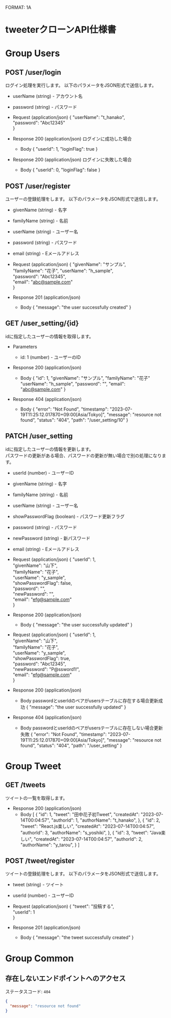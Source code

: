 FORMAT: 1A
# tweeterクローンAPI仕様書

# Group Users

## POST /user/login
ログイン処理を実行します。
以下のパラメータをJSON形式で送信します。

+ userName (string) - アカウント名
+ password (string) - パスワード

+ Request (application/json)
        {
          "userName": "t_hanako",    
          "password": "Abc12345"    
        }    

+ Response 200 (application/json)
  ログインに成功した場合
  + Body
        {
          "userId": 1,
          "loginFlag": true
        }

+ Response 200 (application/json)
  ログインに失敗した場合
  + Body
        {
          "userId": 0,
          "loginFlag": false
        }

## POST /user/register
ユーザーの登録処理をします。
以下のパラメータをJSON形式で送信します。

+ givenName (string) - 名字
+ familyName (string) - 名前
+ userName (string) - ユーザー名
+ password (string) - パスワード
+ email (string) - Eメールアドレス

+ Request (application/json)
        {
          "givenName": "サンプル",  
          "familyName": "花子",
          "userName": "h_sample",  
          "password": "Abc12345",  
          "email": "abc@sample.com"  
        }  

+ Response 201 (application/json)
  + Body
        {
          "message": "the user successfully created"
        }


## GET /user_setting/{id}
idに指定したユーザーの情報を取得します。
+ Parameters
  + id: 1 (number) - ユーザーのID

+ Response 200 (application/json)
  + Body
        {
          "id": 1,
          "givenName": "サンプル",
          "familyName": "花子"
          "userName": "h_sample",
          "password": "",
          "email": "abc@sample.com"
        }

+ Response 404 (application/json)
  + Body
        {
          "error": "Not Found",
          "timestamp": "2023-07-19T11:25:12.017870+09:00\[Asia/Tokyo\]",
          "message": "resource not found",
          "status": "404",
          "path": "/user_setting/10"
        }

## PATCH /user_setting
idに指定したユーザーの情報を更新します。<br>
パスワードの更新がある場合、パスワードの更新が無い場合で別の処理になります。

+ userId (number) - ユーザーID
+ givenName (string) - 名字
+ familyName (string) - 名前
+ userName (string) - ユーザー名
+ showPasswordFlag (boolean) - パスワード更新フラグ
+ password (string) - パスワード
+ newPassword (string) - 新パスワード
+ email (string) - Eメールアドレス

+ Request (application/json)
        {
          "userId": 1,  
          "givenName": "山下",  
          "familyName": "花子",  
          "userName": "y_sample",  
          "showPasswordFlag": false,  
          "password": "",  
          "newPassword": "",  
          "email": "efg@sample.com"  
        }  

+ Response 200 (application/json)
  + Body
        {
          "message": "the user successfully updated"
        }

+ Request (application/json)
        {
          "userId": 1,    
          "givenName": "山下",    
          "familyName": "花子",    
          "userName": "y_sample",    
          "showPasswordFlag": true,    
          "password": "Abc12345",    
          "newPassword": "P@ssword1!",    
          "email": "efg@sample.com"    
        }    

+ Response 200 (application/json)
  + Body
        passwordとuserIdのペアがusersテーブルに存在する場合更新成功
        {
          "message": "the user successfully updated"
        }

+ Response 404 (application/json)
  + Body
        passwordとuserIdのペアがusersテーブルに存在しない場合更新失敗
        {
          "error": "Not Found",
          "timestamp": "2023-07-19T11:25:12.017870+09:00\[Asia/Tokyo\]",
          "message": "resource not found",
          "status": "404",
          "path": "/user_setting"
        }

# Group Tweet
## GET /tweets
ツイートの一覧を取得します。

+ Response 200 (application/json)
  + Body
        \[
          {
            "id": 1,
            "tweet": "田中花子初Tweet",
            "createdAt": "2023-07-14T00:04:57",
            "authorId": 1,
            "authorName": "t_hanako",
          },
          {
            "id": 2,
            "tweet": "React.js楽しい",
            "createdAt": "2023-07-14T00:04:57",
            "authorId": 3,
            "authorName": "s_yoshiki",
          },
          {
            "id": 3,
            "tweet": "Java楽しい",
            "createdAt": "2023-07-14T00:04:57",
            "authorId": 2,
            "authorName": "y_tarou",
          }
        \]

## POST /tweet/register
ツイートの登録処理をします。
以下のパラメータをJSON形式で送信します。

+ tweet (string) - ツイート
+ userId (number) - ユーザーID

+ Request (application/json)
        {
          "tweet": "投稿する",  
          "userId": 1  
        }  

+ Response 201 (application/json)
  + Body
        {
          "message": "the tweet successfully created"
        }

# Group Common

## 存在しないエンドポイントへのアクセス
ステータスコード: `404`
```json
{
  "message": "resource not found"
}
```
